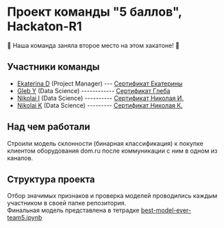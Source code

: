 # Проект команды "5 баллов", Hackaton-R1
🥇 Наша команда заняла второе место на этом хакатоне! 🥇

## Участники команды
- [Ekaterina D](https://github.com/EkaDvor07) (Project Manager) --- [Сертификат Екатерины](https://disk.yandex.ru/d/H5OuOjdRirKeaQ/%D0%94%D0%B2%D0%BE%D1%80%D1%86%D0%BE%D0%B2%D0%B0.jpg) 
- [Gleb Y](https://github.com/yakgleb) (Data Science) ------------ [Сертификат Глеба](https://disk.yandex.ru/d/H5OuOjdRirKeaQ/%D0%AF%D0%BA%D1%83%D1%88%D0%B5%D0%B2.jpg)
- [Nikolai I](https://github.com/ipd0828) (Data Science) ---------- [Сертификат Николая И.](https://disk.yandex.ru/d/H5OuOjdRirKeaQ/%D0%98%D0%B2%D0%B0%D0%BD%D1%8E%D0%B3%D0%B8%D0%BD.jpg)
- [Nikolai K](https://github.com/Learningsome) (Data Science) --------- [Сертификат Николая К.](https://disk.yandex.ru/d/H5OuOjdRirKeaQ/%D0%9A%D0%B0%D1%88%D0%B8%D1%80%D1%81%D0%BA%D0%B8%D0%B9.jpg)

## Над чем работали
Строили модель склонности (бинарная классификация) к покупке клиентом оборудования dom.ru
после коммуникации с ним в одном из каналов.

## Структура проекта
Отбор значимых признаков и проверка моделей проводились каждым участником в своей папке репозитория.  
Финальная модель представлена в тетрадке [best-model-ever-team5.ipynb](https://github.com/YandexhakatonR1/Hakaton_R1/blob/main/best-model-ever-team5.ipynb)
